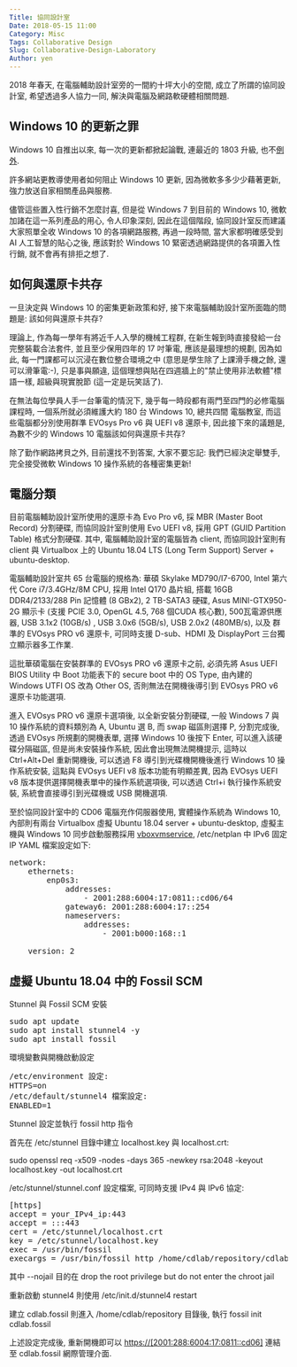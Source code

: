 ```yaml
---
Title: 協同設計室
Date: 2018-05-15 11:00
Category: Misc
Tags: Collaborative Design
Slug: Collaborative-Design-Laboratory
Author: yen
---
```


2018 年春天, 在電腦輔助設計室旁的一間約十坪大小的空間, 成立了所謂的協同設計室, 希望透過多人協力一同, 解決與電腦及網路軟硬體相關問題.

<!-- PELICAN_END_SUMMARY -->

Windows 10 的更新之罪
----

Windows 10 自推出以來, 每一次的更新都掀起論戰, 連最近的 1803 升級, 也不[例外].

許多網站更教導使用者如何阻止 Windows 10 更新, 因為微軟多多少少藉著更新, 強力放送自家相關產品與服務.

儘管這些置入性行銷不怎麼討喜, 但是從 Windows 7 到目前的 Windows 10, 微軟加諸在這一系列產品的用心, 令人印象深刻, 因此在這個階段, 協同設計室反而建議大家照單全收 Windows 10 的各項網路服務, 再過一段時間, 當大家都明確感受到 AI 人工智慧的貼心之後, 應該對於 Windows 10 緊密透過網路提供的各項置入性行銷, 就不會再有排拒之想了.

[例外]: https://www.computerworld.com/article/3232632/microsoft-windows/how-to-block-windows-10-april-2018-update-from-installing.html

如何與還原卡共存
----

一旦決定與 Windows 10 的密集更新政策和好, 接下來電腦輔助設計室所面臨的問題是: 該如何與還原卡共存?

理論上, 作為每一學年有將近千人入學的機械工程群, 在新生報到時直接發給一台完整裝載合法套件, 並且至少保用四年的 17 吋筆電, 應該是最理想的規劃, 因為如此, 每一門課都可以沉浸在數位整合環境之中 (意思是學生除了上課滑手機之餘, 還可以滑筆電:-), 只是事與願違, 這個理想與貼在四週牆上的"禁止使用非法軟體"標語一樣, 超級與現實脫節 (這一定是玩笑話了).

在無法每位學員人手一台筆電的情況下, 幾乎每一時段都有兩門至四門的必修電腦課程時, 一個系所就必須維護大約 180 台 Windows 10, 總共四間 電腦教室, 而這些電腦都分別使用群準 EVOsys Pro v6 與 UEFI v8 還原卡, 因此接下來的議題是, 為數不少的 Windows 10 電腦該如何與還原卡共存?

除了勤作網路拷貝之外, 目前還找不到答案, 大家不要忘記: 我們已經決定舉雙手, 完全接受微軟 Windows 10 操作系統的各種密集更新!

電腦分類
----

目前電腦輔助設計室所使用的還原卡為 Evo Pro v6, 採 MBR (Master Boot Record) 分割硬碟, 而協同設計室則使用 Evo UEFI v8, 採用 GPT (GUID Partition Table) 格式分割硬碟. 其中, 電腦輔助設計室的電腦皆為 client, 而協同設計室則有 client 與 Virtualbox 上的 Ubuntu 18.04 LTS (Long Term Support) Server + ubuntu-desktop.

電腦輔助設計室共 65 台電腦的規格為: 華碩 Skylake MD790/I7-6700, Intel 第六代 Core i7/3.4GHz/8M CPU, 採用 Intel Q170 晶片組, 搭載 16GB DDR4/2133/288 Pin 記憶體 (8 GBx2), 2 TB-SATA3 硬碟, Asus MINI-GTX950-2G 顯示卡 (支援 PCIE 3.0, OpenGL 4.5, 768 個CUDA 核心數), 500瓦電源供應器, USB 3.1x2 (10GB/s) , USB 3.0x6 (5GB/s), USB 2.0x2 (480MB/s), 以及 群準的 EVOsys PRO v6 還原卡, 可同時支援 D-sub、HDMI 及 DisplayPort 三台獨立顯示器多工作業.

這批華碩電腦在安裝群準的 EVOsys PRO v6 還原卡之前, 必須先將 Asus UEFI BIOS Utility 中 Boot 功能表下的 secure boot 中的 OS Type, 由內建的 Windows UTFI OS 改為 Other OS, 否則無法在開機後導引到 EVOsys PRO v6 還原卡功能選項.

進入 EVOsys PRO v6 還原卡選項後, 以全新安裝分割硬碟, 一般 Windows 7 與 10 操作系統的資料類別為 A, Ubuntu 選 B, 而 swap 磁區則選擇 P, 分割完成後, 透過 EVOsys 所規劃的開機表單, 選擇 Windows 10 後按下 Enter, 可以進入該硬碟分隔磁區, 但是尚未安裝操作系統, 因此會出現無法開機提示, 這時以 Ctrl+Alt+Del 重新開機後, 可以透過 F8 導引到光碟機開機後進行 Windows 10 操作系統安裝, 這點與 EVOsys UEFI v8 版本功能有明顯差異, 因為 EVOsys UEFI v8 版本提供選擇開機表單中的操作系統選項後, 可以透過 Ctrl+i 執行操作系統安裝, 系統會直接導引到光碟機或 USB 開機選項.

至於協同設計室中的 CD06 電腦充作伺服器使用, 實體操作系統為 Windows 10, 內部則有兩台 Virtualbox 虛擬 Ubuntu 18.04 server + ubuntu-desktop, 虛擬主機與 Windows 10 同步啟動服務採用 [vboxvmservice], /etc/netplan 中 IPv6 固定 IP YAML 檔案設定如下:

<pre class="brush:jscript">
network:
    ethernets:
        enp0s3:
            addresses: 
                - 2001:288:6004:17:0811::cd06/64
            gateway6: 2001:288:6004:17::254
            nameservers:
                addresses:
                    - 2001:b000:168::1
 
    version: 2
</pre>

[vboxvmservice]: http://vboxvmservice.sourceforge.net/

虛擬 Ubuntu 18.04 中的 Fossil SCM
----

Stunnel 與 Fossil SCM 安裝

<pre class="brush:jscript">
sudo apt update
sudo apt install stunnel4 -y
sudo apt install fossil
</pre>

環境變數與開機啟動設定

<pre class="brush:jscript">
/etc/environment 設定:
HTTPS=on
/etc/default/stunnel4 檔案設定:
ENABLED=1
</pre>

Stunnel 設定並執行 fossil http 指令

首先在 /etc/stunnel 目錄中建立 localhost.key 與 localhost.crt:

sudo openssl req -x509 -nodes -days 365 -newkey rsa:2048 -keyout localhost.key -out localhost.crt

/etc/stunnel/stunnel.conf 設定檔案, 可同時支援 IPv4 與 IPv6 協定:

<pre class="brush:jscript">
[https]
accept = your_IPv4_ip:443
accept = :::443
cert = /etc/stunnel/localhost.crt
key = /etc/stunnel/localhost.key
exec = /usr/bin/fossil
execargs = /usr/bin/fossil http /home/cdlab/repository/cdlab.fossil --https --nojail
</pre>

其中 --nojail 目的在 drop the root privilege but do not enter the chroot jail

重新啟動 stunnel4 則使用 /etc/init.d/stunnel4 restart

建立 cdlab.fossil 則進入 /home/cdlab/repository 目錄後, 執行 fossil init cdlab.fossil

上述設定完成後, 重新開機即可以 <https://[2001:288:6004:17:0811::cd06]> 連結至 cdlab.fossil 網際管理介面.